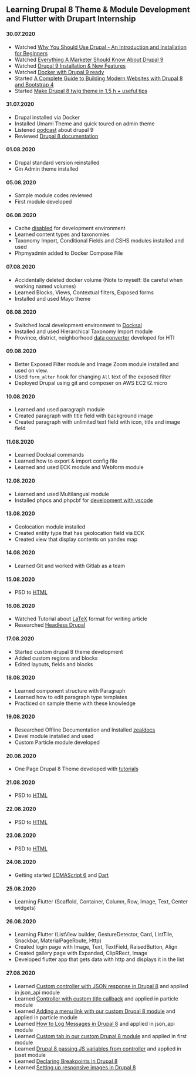 ## Learning Drupal 8 Theme & Module Development and Flutter with Drupart Internship

#### 30.07.2020

- Watched [Why You Should Use Drupal - An Introduction and Installation for Beginners](https://www.skillshare.com/classes/Why-You-Should-Use-Drupal-An-Introduction-and-Installation-for-Beginners/1970779951)
- Watched [Everything A Marketer Should Know About Drupal 9](https://www.youtube.com/watch?v=2l7jVgTA-2U)
- Watched [Drupal 9 Installation & New Features](https://www.youtube.com/watch?v=Ri-kNM67qww)
- Watched [Docker with Drupal 9 ready](https://www.youtube.com/watch?v=cw1D_PQ4lRc)
- Started [A Complete Guide to Building Modern Websites with Drupal 8 and Bootstrap 4](https://www.skillshare.com/classes/A-Complete-Guide-to-Building-Modern-Websites-with-Drupal-8-and-Bootstrap-4/411065395)
- Started [Make Drupal 8 twig theme in 1.5 h + useful tips](https://www.skillshare.com/classes/Make-Drupal-8-twig-theme-in-1-5-h-useful-tips/2066129036)

#### 31.07.2020

- Drupal installed via Docker
- Installed Umami Theme and quick toured on admin theme
- Listened [podcast](https://www.lullabot.com/podcasts/lullabot-podcast/drupal-9-webchick-gabor-catch) about drupal 9
- Reviewed [Drupal 8 documentation](https://www.drupal.org/docs)

#### 01.08.2020

- Drupal standard version reinstalled
- Gin Admin theme installed

#### 05.08.2020

- Sample module codes reviewed
- First module developed

#### 06.08.2020

- Cache [disabled](https://www.drupal.org/node/2598914) for development environment
- Learned content types and taxonomies
- Taxonomy Import, Conditional Fields and CSHS modules installed and used
- Phpmyadmin added to Docker Compose File

#### 07.08.2020

- Accidentally deleted docker volume (Note to myself: Be careful when working named volumes)
- Learned Blocks, Views, Contextual filters, Exposed forms
- Installed and used Mayo theme

#### 08.08.2020

- Switched local development environment to [Docksal](https://github.com/docksal/docksal)
- Installed and used Hierarchical Taxonomy Import module
- Province, district, neighborhood [data converter](https://github.com/emircanerkul/il-ilce-mahalle) developed for HTI

#### 09.08.2020

- Better Exposed Filter module and Image Zoom module installed and used on view.
- Used `form_alter` hook for changing `All` text of the exposed filter
- Deployed Drupal using git and composer on AWS EC2 t2.micro

#### 10.08.2020
- Learned and used paragraph module
- Created paragraph with title field with background image
- Created paragraph with unlimited text field with icon, title and image field

#### 11.08.2020
- Learned Docksal commands
- Learned how to export & import config file
- Learned and used ECK module and Webform module

#### 12.08.2020
- Learned and used Multilangual module
- Installed phpcs and phpcbf for [development with vscode](https://www.drupal.org/docs/develop/development-tools/configuring-visual-studio-code)

#### 13.08.2020
- Geolocation module installed
- Created entity type that has geolocation field via ECK
- Created view that display contents on yandex map

#### 14.08.2020
- Learned Git and worked with Gitlab as a team

#### 15.08.2020
- PSD to [HTML](https://github.com/emircanerkul/psd-to-html/tree/master/premium-corporate)

#### 16.08.2020
- Watched Tutorial about [LaTeX](https://www.youtube.com/watch?v=VhmkLrOjLsw) format for writing article
- Researched [Headless Drupal](https://www.drupal.org/association/supporters/blog/implementation-guide-on-headless-and-decoupled-cms)

#### 17.08.2020
- Started custom drupal 8 theme development
- Added custom regions and blocks
- Edited layouts, fields and blocks

#### 18.08.2020
- Learned component structure with Paragraph
- Learned how to edit paragraph type templates
- Practiced on sample theme with these knowledge

#### 19.08.2020
- Researched Offline Documentation and Installed [zealdocs](https://zealdocs.org/)
- Devel module installed and used
- Custom Particle module developed

#### 20.08.2020
- One Page Drupal 8 Theme developed with [tutorials](https://www.youtube.com/playlist?list=PL2FjJlpyDp0Pfy-nf7OXGesiNNDMhgXPv)

#### 21.08.2020
- PSD to [HTML](https://github.com/emircanerkul/psd-to-html/tree/master/e-learning)

#### 22.08.2020
- PSD to [HTML](https://github.com/emircanerkul/psd-to-html/tree/master/e-learning)

#### 23.08.2020
- PSD to [HTML](https://github.com/emircanerkul/psd-to-html/tree/master/e-learning)

#### 24.08.2020
- Getting started [ECMAScript 6](https://www.w3schools.com/js/js_es6.asp) and [Dart](https://dart.dev/)

#### 25.08.2020
- Learning Flutter (Scaffold, Container, Column, Row, Image, Text, Center widgets)

#### 26.08.2020
- Learning Flutter (ListView builder, GestureDetector, Card, ListTile, Snackbar, MaterialPageRoute, Http)
- Created login page with Image, Text, TextField, RaisedButton, Align
- Created gallery page with Expanded, ClipRRect, Image
- Developed flutter app that gets data with http and displays it in the list

#### 27.08.2020
- Learned [Custom controller with JSON response in Drupal 8](https://www.youtube.com/watch?v=aeIjwkbzLE0) and applied in json_api module
- Learned [Controller with custom title callback](https://www.youtube.com/watch?v=lceBXV0izng ) and applied in particle module
- Learned [Adding a menu link with our custom Drupal 8 module](https://www.youtube.com/watch?v=sY0Ns5w750k) and applied in particle module
- Learned [How to Log Messages in Drupal 8](https://www.youtube.com/watch?v=gOssM3sQkUM) and applied in json_api module
- Learned [Custom tab in our custom Drupal 8 module](https://www.youtube.com/watch?v=zADpO7I7LD0) and applied in first module
- Learned [Drupal 8 passing JS variables from controller](https://www.youtube.com/watch?v=kOgPzmdBDbc) and applied in jsset module
- Learned [Declaring Breakpoints in Drupal 8](https://www.youtube.com/watch?v=eW9Pks3sxaA)
- Learned [Setting up responsive images in Drupal 8](https://www.youtube.com/watch?v=xwT0ElrK6kE)